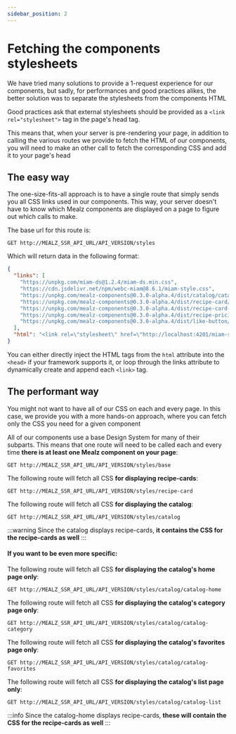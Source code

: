 ```yaml
---
sidebar_position: 2
---
```


# Fetching the components stylesheets

We have tried many solutions to provide a 1-request experience for our components, but sadly, for performances and good practices alikes, the better solution was to separate the stylesheets from the components HTML

Good practices ask that external stylesheets should be provided as a `<link rel="stylesheet">` tag in the page's head tag.

This means that, when your server is pre-rendering your page, in addition to calling the various routes we provide to fetch the HTML of our components, you will need to make an other call to fetch the corresponding CSS and add it to your page's head

## The easy way

The one-size-fits-all approach is to have a single route that simply sends you all CSS links used in our components. 
This way, your server doesn't have to know which Mealz components are displayed on a page to figure out which calls to make.


The base url for this route is:
```
GET http://MEALZ_SSR_API_URL/API_VERSION/styles
```

Which will return data in the following format:

```json
{
  "links": [
    "https://unpkg.com/miam-ds@1.2.4/miam-ds.min.css",
    "https://cdn.jsdelivr.net/npm/webc-miam@8.6.1/miam-style.css",
    "https://unpkg.com/mealz-components@0.3.0-alpha.4/dist/catalog/catalog-home/catalog-home.css",
    "https://unpkg.com/mealz-components@0.3.0-alpha.4/dist/recipe-card/recipe-card.css",
    "https://unpkg.com/mealz-components@0.3.0-alpha.4/dist/recipe-card-cta/recipe-card-cta.css",
    "https://unpkg.com/mealz-components@0.3.0-alpha.4/dist/recipe-pricing/recipe-pricing.css",
    "https://unpkg.com/mealz-components@0.3.0-alpha.4/dist/like-button/like-button.css"
  ],
  "html": "<link rel=\"stylesheet\" href=\"http://localhost:4201/miam-style.css\" /><link rel=\"stylesheet\" href=\"https://unpkg.com/miam-ds@1.2.4/miam-ds.min.css\" /><link rel=\"stylesheet\" href=\"https://unpkg.com/mealz-components@0.3.0-alpha.4/dist/catalog/catalog-home/catalog-home.css\" /><link rel=\"stylesheet\" href=\"https://unpkg.com/mealz-components@0.3.0-alpha.4/dist/recipe-card/recipe-card.css\" /><link rel=\"stylesheet\" href=\"https://unpkg.com/mealz-components@0.3.0-alpha.4/dist/recipe-card-cta/recipe-card-cta.css\" /><link rel=\"stylesheet\" href=\"https://unpkg.com/mealz-components@0.3.0-alpha.4/dist/recipe-pricing/recipe-pricing.css\" /><link rel=\"stylesheet\" href=\"https://unpkg.com/mealz-components@0.3.0-alpha.4/dist/like-button/like-button.css\" />"
}
```

You can either directly inject the HTML tags from the `html` attribute into the `<head>` if your framework supports it, or loop through the links attribute to dynamically create and append each `<link>` tag.

## The performant way

You might not want to have all of our CSS on each and every page. In this case, we provide you with a more hands-on approach, where you can fetch only the CSS you need for a given component

All of our components use a base Design System for many of their subparts.
This means that one route will need to be called each and every time **there is at least one Mealz component on your page**:

```
GET http://MEALZ_SSR_API_URL/API_VERSION/styles/base
```

The following route will fetch all CSS **for displaying recipe-cards**:
```
GET http://MEALZ_SSR_API_URL/API_VERSION/styles/recipe-card
```

The following route will fetch all CSS **for displaying the catalog**:
```
GET http://MEALZ_SSR_API_URL/API_VERSION/styles/catalog
```
:::warning
  Since the catalog displays recipe-cards, **it contains the CSS for the recipe-cards as well**
:::

#### If you want to be even more specific:

The following route will fetch all CSS **for displaying the catalog's home page only**:
```
GET http://MEALZ_SSR_API_URL/API_VERSION/styles/catalog/catalog-home
```

The following route will fetch all CSS **for displaying the catalog's category page only**:
```
GET http://MEALZ_SSR_API_URL/API_VERSION/styles/catalog/catalog-category
```

The following route will fetch all CSS **for displaying the catalog's favorites page only**:
```
GET http://MEALZ_SSR_API_URL/API_VERSION/styles/catalog/catalog-favorites
```

The following route will fetch all CSS **for displaying the catalog's list page only**:
```
GET http://MEALZ_SSR_API_URL/API_VERSION/styles/catalog/catalog-list
```
:::info
  Since the catalog-home displays recipe-cards, **these will contain the CSS for the recipe-cards as well**
:::
